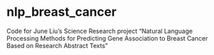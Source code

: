 # nlp_breast_cancer
Code for June Liu’s Science Research project “Natural Language Processing Methods for Predicting Gene Association to Breast Cancer Based on Research Abstract Texts”
